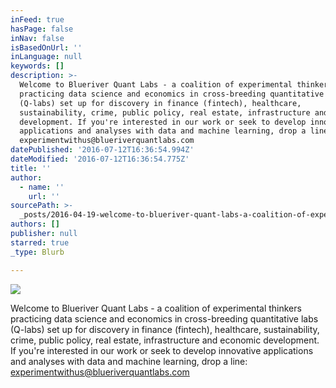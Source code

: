 ```yaml
---
inFeed: true
hasPage: false
inNav: false
isBasedOnUrl: ''
inLanguage: null
keywords: []
description: >-
  Welcome to Blueriver Quant Labs - a coalition of experimental thinkers
  practicing data science and economics in cross-breeding quantitative labs
  (Q-labs) set up for discovery in finance (fintech), healthcare,
  sustainability, crime, public policy, real estate, infrastructure and economic
  development. If you're interested in our work or seek to develop innovative
  applications and analyses with data and machine learning, drop a line:
  experimentwithus@blueriverquantlabs.com
datePublished: '2016-07-12T16:36:54.994Z'
dateModified: '2016-07-12T16:36:54.775Z'
title: ''
author:
  - name: ''
    url: ''
sourcePath: >-
  _posts/2016-04-19-welcome-to-blueriver-quant-labs-a-coalition-of-experimenta.md
authors: []
publisher: null
starred: true
_type: Blurb

---
```

![](https://the-grid-user-content.s3-us-west-2.amazonaws.com/07c34d84-7db9-4cd3-b9bf-e561090b15da.png)

Welcome to Blueriver Quant Labs - a coalition of experimental thinkers practicing data science and economics in cross-breeding quantitative labs (Q-labs) set up for discovery in finance (fintech), healthcare, sustainability, crime, public policy, real estate, infrastructure and economic development. If you're interested in our work or seek to develop innovative applications and analyses with data and machine learning, drop a line: [experimentwithus@blueriverquantlabs.com][0]

[0]: mailto:experimentwithus@blueriverquantlabs.com